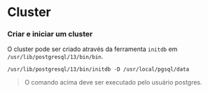 # Cluster

### Criar e iniciar um cluster

O cluster pode ser criado através da ferramenta `initdb` em `/usr/lib/postgresql/13/bin/bin`.

```
/usr/lib/postgresql/13/bin/initdb -D /usr/local/pgsql/data
```
> O comando acima deve ser executado pelo usuário postgres.
